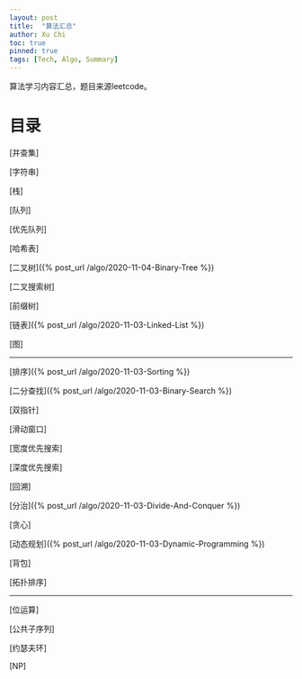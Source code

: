 ```yaml
---
layout: post
title:  "算法汇总"
author: Xu Chi
toc: true
pinned: true
tags: [Tech, Algo, Summary]
---
```


算法学习内容汇总，题目来源leetcode。

# 目录

[并查集]

[字符串]

[栈]

[队列]

[优先队列]

[哈希表]

[二叉树]({% post_url /algo/2020-11-04-Binary-Tree %})

[二叉搜索树]

[前缀树]

[链表]({% post_url /algo/2020-11-03-Linked-List %})

[图]

---

[排序]({% post_url /algo/2020-11-03-Sorting %})

[二分查找]({% post_url /algo/2020-11-03-Binary-Search %})

[双指针]

[滑动窗口]

[宽度优先搜索]

[深度优先搜索]

[回溯]

[分治]({% post_url /algo/2020-11-03-Divide-And-Conquer %})

[贪心]

[动态规划]({% post_url /algo/2020-11-03-Dynamic-Programming %})

[背包]

[拓扑排序]

---

[位运算]

[公共子序列]

[约瑟夫环]

[NP]